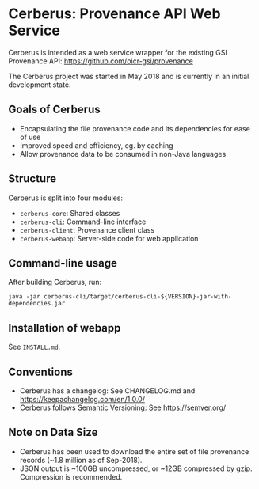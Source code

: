 Cerberus: Provenance API Web Service
====================================

Cerberus is intended as a web service wrapper for the existing GSI Provenance API: <https://github.com/oicr-gsi/provenance>

The Cerberus project was started in May 2018 and is currently in an initial development state.


Goals of Cerberus
-----------------

- Encapsulating the file provenance code and its dependencies for ease of use
- Improved speed and efficiency, eg. by caching
- Allow provenance data to be consumed in non-Java languages


Structure
---------

Cerberus is split into four modules:
- `cerberus-core`: Shared classes
- `cerberus-cli`: Command-line interface
- `cerberus-client`: Provenance client class
- `cerberus-webapp`: Server-side code for web application


Command-line usage
------------------

After building Cerberus, run:

`java -jar cerberus-cli/target/cerberus-cli-${VERSION}-jar-with-dependencies.jar`

Installation of webapp
----------------------

See `INSTALL.md`.


Conventions
-----------

- Cerberus has a changelog: See CHANGELOG.md and https://keepachangelog.com/en/1.0.0/
- Cerberus follows Semantic Versioning: See https://semver.org/


Note on Data Size
-----------------

- Cerberus has been used to download the entire set of file provenance records (~1.8 million as of Sep-2018).
- JSON output is ~100GB uncompressed, or ~12GB compressed by gzip. Compression is recommended.
